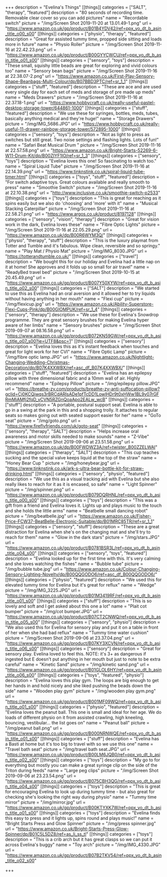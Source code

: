 +++
description = "Evelina's Things"
[[things]]
categories = ["SALT", "therapy", "featured"]
description = "80 seconds of recording time. Removable clear cover so you can add pictures"
name = "Recordable switch"
picture = "/img/Screen Shot 2019-11-20 at 13.01.49-1.png"
url = "https://www.amazon.co.uk/gp/product/B01B4YDV42/ref=ppx_yo_dt_b_asin_title_o00_s00"
[[things]]
categories = ["physio", "therapy", "featured"]
description = "Great for assisted tummy time, propped side sitting and loads more in future"
name = "Physio Roller"
picture = "/img/Screen Shot 2019-11-16 at 22.42.23.png"
url = "https://www.amazon.co.uk/gp/product/B00GYYCWCU/ref=ppx_yo_dt_b_asin_title_o01_s00"
[[things]]
categories = ["sensory", "toys"]
description = "These small, squishy little beads are great for exploring and vivid colours too"
name = "Sensory bean bags"
picture = "/img/Screen Shot 2019-11-16 at 22.38.07-2.png"
url = "https://www.amazon.co.uk/First-Play-Sensory-Shape-Beanbags-Multi-Colour/dp/B07BBD3PTC/ref=sr_1_1"
[[things]]
categories = ["stuff", "featured"]
description = "These are ace and are used every single day for each set of meds and storage of pre made up meds"
name = "Meds Drawers"
picture = "/img/Screen Shot 2019-11-16 at 22.37.18-1.png"
url = "https://www.hobbycraft.co.uk/really-useful-pastel-desktop-storage-tower/644861-1000"
[[things]]
categories = ["stuff", "featured"]
description = "We use these for syringes, bottles, meds, tubes, basically anything medical and they're huge!"
name = "Storage Drawers"
picture = "/img/IMG_5686.JPG"
url = "https://www.hobbycraft.co.uk/really-useful-11-drawer-rainbow-storage-tower/572895-1000"
[[things]]
categories = ["sensory", "toys"]
description = "Not as light to press as switches but still great. Two noise settings and flashing lights. Lots of fun!"
name = "Safari Beat Musical Drum "
picture = "/img/Screen Shot 2019-11-16 at 22.57.58.png"
url = "https://www.amazon.co.uk/Bright-Starts-52269-6-W11-Drum-Kit/dp/B00ZIYF1IO/ref=sr_1_3"
[[things]]
categories = ["sensory", "toys"]
description = "Evelina loves this one! So fascinating to watch too."
name = "Spiral Liquid Tube"
picture = "/img/Screen Shot 2019-11-16 at 22.14.39.png"
url = "https://www.tinknstink.co.uk/spiral-liquid-tube-timer.html"
[[things]]
categories = ["toys", "stuff", "featured"]
description = "For switch adaptive toys. Great colours available and really smooth to press"
name = "Smoothie Switch"
picture = "/img/Screen Shot 2019-11-16 at 22.10.38.png"
url = "http://www.inclusive.co.uk/smoothie-switch-p2533"
[[things]]
categories = ["toys"]
description = "This is great for reaching as it spins easily but we also do 'choosing' and 'more' with it"
name = "Musical Stacking Caterpillar"
picture = "/img/Screen Shot 2019-11-16 at 22.58.21.png"
url = "https://www.argos.co.uk/product/8197128"
[[things]]
categories = ["sensory", "vision", "therapy"]
description = "Great for vision work in the dark, Evelina loves these"
name = "Fibre Optic Lights"
picture = "/img/Screen Shot 2019-11-16 at 22.05.29.png"
url = "https://www.amazon.co.uk/dp/B00R6WYM3Q/"
[[things]]
categories = ["physio", "therapy", "stuff"]
description = "This is the luxury playmat from Totter and Tumble and it's fabulous. Wipe clean, reversible and so springy."
name = "Play Mat / Physio Mat"
picture = "/img/IMG_8030.JPG"
url = "https://totterandtumble.co.uk/"
[[things]]
categories = ["travel"]
description = "We bought this for our holiday and Evelina had a little nap on it at home! She approves and it folds up so small for air travel"
name = "ReadyBed travel bed"
picture = "/img/Screen Shot 2019-10-15 at 20.45.49.png"
url = "https://www.amazon.co.uk/gp/product/B007Y50XYW/ref=ppx_yo_dt_b_asin_title_o02_s00"
[[things]]
categories = ["SALT"]
description = "We started to use this as Evelina had an oral aversion and it allowed her to try liquids without having anything in her mouth"
name = "Flexi cup"
picture = "/img/flexicup.jpg"
url = "https://www.amazon.co.uk/Ability-Superstore-Flexi-Cups-Pink/dp/B00GIOMPUK/ref=sr_1_4"
[[things]]
categories = ["sensory", "therapy"]
description = "We use these for Evelina's Snowdrop programme. They are great sensory brushes for making Evelina hyper aware of her limbs"
name = "Sensory brushes"
picture = "/img/Screen Shot 2019-09-07 at 08.16.58.png"
url = "https://www.amazon.co.uk/gp/product/B072KN59GW/ref=ppx_yo_dt_b_asin_title_o07_s00?ie=UTF8&psc=1"
[[things]]
categories = ["sensory"]
description = "Evelina loves this as it's instant feedback when touches and great for light work for her CVI"
name = "Fibre Optic Lamp"
picture = "/img/fibre optic lamp.JPG"
url = "https://www.amazon.co.uk/Nightlight-Changing-Wedding-Christmas-Decoration/dp/B07K4XXWBX/ref=asc_df_B07K4XXWBX/"
[[things]]
categories = ["stuff", "featured"]
description = "Evelina has an epilepsy pillow with three dimensional fabric and a 10mm wall of air. Highly recommend"
name = "Epilepsy Pillow"
picture = "/img/epilepsy pillow.JPG"
url = "https://breathe-zy.com/products/breathe-zy-anti-suffocation-pillow?gclid=Cj0KCQjwqs3rBRCdARIsADe1pfTcDD1LowlHDr9t0xHWw1BL9v07rGFRmMiAMfj2fqD_yCVN5RZGnQoaApo2EALw_wcB"
[[things]]
categories = ["stuff"]
description = "A portable, postural support seat. Evelina is able to go in a swing at the park in this and a shopping trolly. It attaches to regular seats so makes going out with seated support easier for her"
name = "GoTo seat"
picture = "/img/goto.png"
url = "https://www.fireflyfriends.com/uk/goto-seat"
[[things]]
categories = ["sensory", "therapy", "SALT"]
description = "Helps increase oral awareness and motor skills needed to make sounds"
name = "Z-Vibe"
picture = "/img/Screen Shot 2019-09-06 at 23.51.58.png"
url = "https://www.amazon.co.uk/dp/B00FWDWZ3A/ref=twister_B00ZZELWAI"
[[things]]
categories = ["therapy", "SALT"]
description = "This cup teaches sucking and the special valve keeps liquid at the top of the straw"
name = "Honey Bear Cup "
picture = "/img/honeybear.jpg"
url = "https://www.tinknstink.co.uk/ark-s-ultra-bear-bottle-kit-for-straw-drinking.html"
[[things]]
categories = ["sensory", "physio", "featured"]
description = "We use this as a visual tracking aid with Evelina but she also really likes to reach for it as it is encased, so safe"
name = "Light Spinner"
picture = "/img/spinner.png"
url = "https://www.amazon.co.uk/gp/product/B079DQRHNL/ref=ppx_yo_dt_b_asin_title_o00_s00"
[[things]]
categories = ["toys"]
description = "This was a gift from a friend and Evelina loves it. Lights up and plays music to the touch and she holds the little arms"
name = "Beatbelle small dancing robot"
picture = "/img/beatbelle.jpg"
url = "https://www.amazon.co.uk/Fisher-Price-FCW37-BeatBelle-Electronic-Suitable/dp/B01MRC85TR/ref=sr_1_1"
[[things]]
categories = ["sensory", "stuff"]
description = "These are a great distraction for Evelina when she's on the changing mat and she'll try to reach for them"
name = "Glow in the dark stars"
picture = "/img/stars.JPG"
url = "https://www.amazon.co.uk/gp/product/B0781BSR3L/ref=ppx_yo_dt_b_asin_title_o04_s00"
[[things]]
categories = ["sensory", "toys", "featured"]
description = "Evelina looked up for the first time with this. It's very calming and she loves watching the fishes"
name = "Bubble tube"
picture = "/img/bubble tube.jpg"
url = "https://www.amazon.co.uk/Colour-Changing-Sensory-Lighting-Novelty/dp/B00QQGODO6/ref=asc_df_B00QQGODO6/"
[[things]]
categories = ["physio", "featured"]
description = "We used this for elevated tummy time for Evelina but it's great for reflux"
name = "Wedge"
picture = "/img/IMG_3225.JPG"
url = "https://www.amazon.co.uk/gp/product/B01M3419RF/ref=ppx_yo_dt_b_asin_title_o01_s00"
[[things]]
categories = ["stuff"]
description = "This is so lovely and soft and I get asked about this one a lot"
name = "Plait cot bumper"
picture = "/img/cot bumper.JPG"
url = "https://www.amazon.co.uk/gp/product/B07CT2CNWQ/ref=ppx_yo_dt_b_asin_title_o05_s00"
[[things]]
categories = ["sensory", "physio"]
description = "We also used this for Evelina for sensory play and put it on a table in front of her when she had bad reflux"
name = "Tummy time water cushion"
picture = "/img/Screen Shot 2019-09-06 at 23.37.04.png"
url = "https://www.amazon.co.uk/gp/product/B07KY3XCVN/ref=ppx_yo_dt_b_asin_title_o06_s00"
[[things]]
categories = ["sensory"]
description = "Great for sensory play. Evelina loved to feel this. NOTE: it's 3+ as dangerous if ingested but E doesn't put anything in her mouth but just to note to be extra careful"
name = "Kinetic Sand"
picture = "/img/kinetic sand.png"
url = "https://www.amazon.co.uk/gp/product/B01GLOL6HY/ref=ppx_yo_dt_b_asin_title_o06_s00"
[[things]]
categories = ["toys", "featured", "physio"]
description = "Evelina loves this play gym. The loops are big enough to get her hands in and hold nicely and she liked pushing the beads down the side"
name = "Wooden play gym"
picture = "/img/wooden play gym.png"
url = "https://www.amazon.co.uk/gp/product/B001MF09WQ/ref=ppx_yo_dt_b_asin_title_o01_s00"
[[things]]
categories = ["physio", "featured"]
description = "Evelina loves the peanut ball. This one is small and ideal for her age. We do loads of different physio on it from assisted crawling, high kneeling, bouncing, vestibular... the list goes on"
name = "Peanut ball"
picture = "/img/peanut ball.png"
url = "https://www.amazon.co.uk/gp/product/B000NRNWQE/ref=ppx_yo_dt_b_asin_title_o01_s00"
[[things]]
categories = ["stuff"]
description = "Evelina has a Basti at home but it's too big to travel with so we use this one"
name = "Travel bath seat"
picture = "/img/travel bath seat.JPG"
url = "https://www.amazon.co.uk/gp/product/B00LM6JQB0/ref=ppx_yo_dt_b_asin_title_o02_s00"
[[things]]
categories = ["toys"]
description = "My go to for everything but mostly you can make a great syringe clip on the side of the Triton during feeds"
name = "Large peg clips"
picture = "/img/Screen Shot 2019-09-06 at 23.23.54.png"
url = "https://www.amazon.co.uk/gp/product/B075CBH3QG/ref=ppx_yo_dt_b_asin_title_o04_s00"
[[things]]
categories = ["toys"]
description = "This is great for encouraging Evelina to look up during tummy time - but also great for checking she's looking the right way during physio"
name = "Tummy time mirror"
picture = "/img/mirror.jpg"
url = "https://www.amazon.co.uk/gp/product/B00KTYXK7W/ref=ppx_yo_dt_b_asin_title_o01_s00"
[[things]]
categories = ["toys"]
description = "Evelina finds this easy to press and it lights up, spins round and plays music!"
name = "Bright Starts Press and Glow Spinner"
picture = "/img/press spinner.jpg"
url = "https://www.amazon.co.uk/Bright-Starts-Press-Glow-Spinner/dp/B01C5L5DZ8/ref=as_li_ss_tl"
[[things]]
categories = ["toys"]
description = "This is a crib arch but it has great clasps so we can put it across Evelina's buggy"
name = "Toy arch"
picture = "/img/IMG_4330.JPG"
url = "https://www.amazon.co.uk/gp/product/B07B2TKV54/ref=ppx_yo_dt_b_asin_title_o02_s00"

+++

